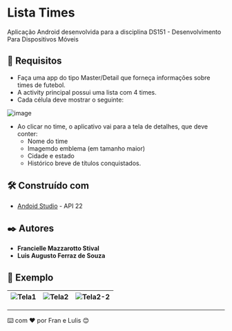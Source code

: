 # Lista Times

Aplicação Android desenvolvida para a disciplina DS151 - Desenvolvimento Para Dispositivos Móveis

## 🚀 Requisitos

* Faça uma app do tipo Master/Detail que forneça informações sobre times de futebol.
* A activity principal possui uma lista com 4 times.
* Cada célula deve mostrar o seguinte:

![image](https://user-images.githubusercontent.com/66281304/178609096-2dcca0e1-d6d7-422a-8400-4f449d7f0304.png)

* Ao clicar no time, o aplicativo vai para a tela de detalhes, que deve conter:
  * Nome do time 
  * Imagemdo emblema (em tamanho maior)
  * Cidade e estado
  * Histórico breve de títulos conquistados.

## 🛠️ Construído com

* [Andoid Studio](https://developer.android.com/studio) - API 22

## ✒️ Autores

* **Francielle Mazzarotto Stival** 
* **Luis Augusto Ferraz de Souza**

## 📄 Exemplo
|![Tela1](https://user-images.githubusercontent.com/22084121/179643233-b0f11e28-a71c-44ad-89f9-a3baa062cae8.png)|![Tela2](https://user-images.githubusercontent.com/22084121/179643258-b1b5d1fe-75ff-4553-b830-f2231d85459c.png)|![Tela2-2](https://user-images.githubusercontent.com/22084121/179643282-9702ea80-68ac-4e10-8554-26306dafbb12.png)|
|:-:|:-:|:-:|

---
⌨️ com ❤️ por Fran e Lulis 😊
